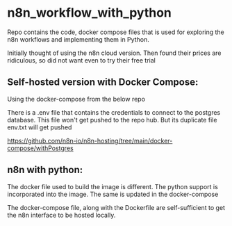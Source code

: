 # n8n_workflow_with_python

Repo contains the code, docker compose files that
is used for exploring the n8n workflows and
implementing them in Python.

Initially thought of using the n8n cloud version.
Then found their prices are ridiculous, so did not
want even to try their free trial

## Self-hosted version with Docker Compose:

Using the docker-compose from the below repo

There is a .env file that contains the credentials
to connect to the postgres database. This file
won't get pushed to the repo hub. But its
duplicate file env.txt will get pushed

https://github.com/n8n-io/n8n-hosting/tree/main/docker-compose/withPostgres

## n8n with python:

The docker file used to build the image is
different. The python support is incorporated into
the image. The same is updated in the
docker-compose

The docker-compose file, along with the Dockerfile
are self-sufficient to get the n8n interface to be
hosted locally.
